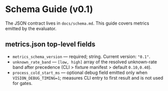 # Schema Guide (v0.1)

The JSON contract lives in `docs/schema.md`. This guide covers metrics emitted by the evaluator.

## metrics.json top-level fields

- `metrics_schema_version` — required; string. Current version: `"0.1"`.
- `unknown_rate_band` — `[low, high]` array of the resolved unknown-rate band after precedence (CLI > fixture manifest > default `0.10,0.40`).
- `process_cold_start_ms` — optional debug field emitted only when `VISION_DEBUG_TIMING=1`; measures CLI entry to first result and is not used for gates.
